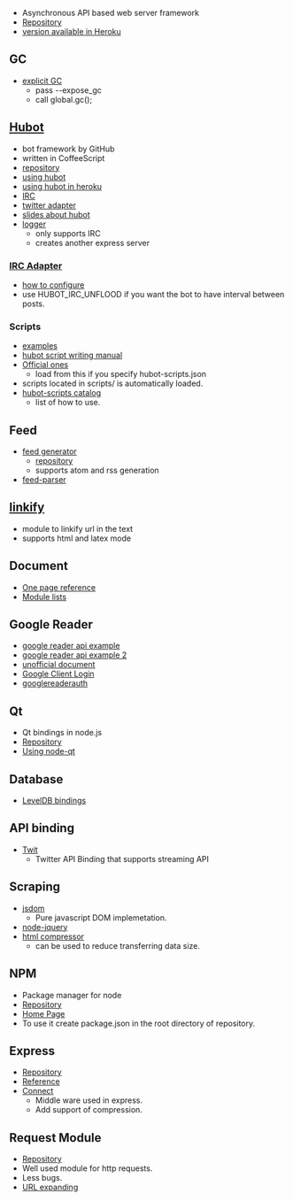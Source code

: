 * Asynchronous API based web server framework
* [Repository](https://github.com/joyent/node)
* [version available in Heroku](https://devcenter.heroku.com/articles/nodejs-versions)

## GC
* [explicit GC](http://koexuka.blogspot.jp/2012/07/nodejsgc.html)
  * pass --expose_gc
  * call global.gc();

## [Hubot](http://hubot.github.com/)
* bot framework by GitHub
* written in CoffeeScript
* [repository](https://github.com/github/hubot)
* [using hubot](http://d.hatena.ne.jp/anatoo/20120204/1328368042)
* [using hubot in heroku](http://naoty.hatenablog.com/entry/2012/12/30/034105)
* [IRC](http://blog.fumiz.me/2012/07/27/hubot-irc-bot-easy/)
* [twitter adapter](https://github.com/MathildeLemee/hubot-twitter)
* [slides about hubot](http://www.slideshare.net/kazufumiotani/hubotbot)
* [logger](https://github.com/adragomir/hubot-logger)
  * only supports IRC
  * creates another express server

### [IRC Adapter](https://github.com/nandub/hubot-irc)
* [how to configure](https://github.com/github/hubot/wiki/Adapter:-IRC)
* use HUBOT_IRC_UNFLOOD if you want the bot to have interval between posts.

### Scripts
* [examples](http://blog.fumiz.me/2012/08/05/hubot-irc-bot-script/)
* [hubot script writing manual](http://theprogrammingbutler.com/blog/archives/2011/10/28/hubot-scripts-explained/)
* [Official ones](https://github.com/github/hubot-scripts)
  * load from this if you specify hubot-scripts.json
* scripts located in scripts/ is automatically loaded.
* [hubot-scripts catalog](http://hubot-script-catalog.herokuapp.com/)
  * list of how to use.

## Feed
* [feed generator](http://projets.jpmonette.net/en/feed)
  * [repository](https://github.com/jpmonette/feed)
  * supports atom and rss generation
* [feed-parser](https://github.com/danmactough/node-feedparser)

## [linkify](https://github.com/thejh/node-linkify)
* module to linkify url in the text
* supports html and latex mode

## Document
* [One page reference](http://nodejs.org/api/all.html)
* [Module lists](https://github.com/joyent/node/wiki/Modules)

## Google Reader
* [google reader api example](http://h5y1m141.hatenablog.com/entry/20101126/p1)
* [google reader api example 2](http://h5y1m141.hatenablog.com/entry/20101102/p1)
* [unofficial document](https://code.google.com/p/pyrfeed/wiki/GoogleReaderAPI)
* [Google Client Login](https://github.com/Ajnasz/GoogleClientLogin)
* [googlereaderauth](https://github.com/Tobbe/googlereaderauth)

## Qt
* Qt bindings in node.js
* [Repository](https://github.com/arturadib/node-qt)
* [Using node-qt](http://d.hatena.ne.jp/ishikawam/20120410/p1)

## Database
* [LevelDB bindings](https://github.com/my8bird/node-leveldb)

## API binding
* [Twit](https://github.com/ttezel/twit)
  * Twitter API Binding that supports streaming API

## Scraping
* [jsdom](https://github.com/tmpvar/jsdom)
  * Pure javascript DOM implemetation.
* [node-jquery](https://github.com/coolaj86/node-jquery)
* [html compressor](https://code.google.com/p/htmlcompressor/)
  * can be used to reduce transferring data size.

## NPM
* Package manager for node
* [Repository](https://github.com/isaacs/npm)
* [Home Page](https://npmjs.org/)
* To use it create package.json in the root directory of repository.

## Express
* [Repository](https://github.com/visionmedia/express)
* [Reference](http://expressjs.com/api.html)
* [Connect](http://www.senchalabs.org/connect/)
  * Middle ware used in express.
  * Add support of compression.

## Request Module
* [Repository](https://github.com/mikeal/request)
* Well used module for http requests.
* Less bugs.
* [URL expanding](http://www.2ality.com/2012/04/expand-urls.html)